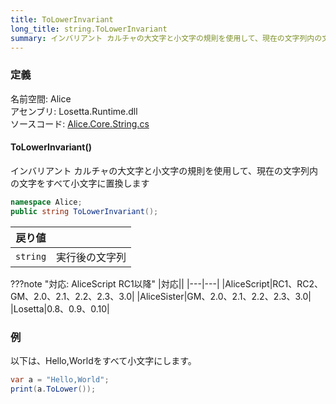 ```yaml
---
title: ToLowerInvariant
long_title: string.ToLowerInvariant
summary: インバリアント カルチャの大文字と小文字の規則を使用して、現在の文字列内の文字をすべて小文字に置換します
---
```


### 定義
名前空間: Alice<br/>
アセンブリ: Losetta.Runtime.dll<br/>
ソースコード: [Alice.Core.String.cs](https://github.com/WSOFT-Project/Losetta/blob/master/Losetta.Runtime/Core/Extension/Alice.Core.String.cs)

#### ToLowerInvariant()

インバリアント カルチャの大文字と小文字の規則を使用して、現在の文字列内の文字をすべて小文字に置換します

```cs title="AliceScript"
namespace Alice;
public string ToLowerInvariant();
```

|戻り値| |
|-|-|
|`string`|実行後の文字列|

???note "対応: AliceScript RC1以降"
    |対応||
    |---|---|
    |AliceScript|RC1、RC2、GM、2.0、2.1、2.2、2.3、3.0|
    |AliceSister|GM、2.0、2.1、2.2、2.3、3.0|
    |Losetta|0.8、0.9、0.10|

### 例
以下は、Hello,Worldをすべて小文字にします。

```cs title="AliceScript"
var a = "Hello,World";
print(a.ToLower()); 
```
